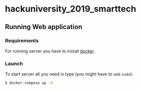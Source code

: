 # hackuniversity_2019_smarttech

## Running Web application
### Requirements
For running server you have to install [docker](https://www.docker.com/).

### Launch
To start server all you need is type (you might have to use `sudo`):

```bash
$ docker-compose up -d
```